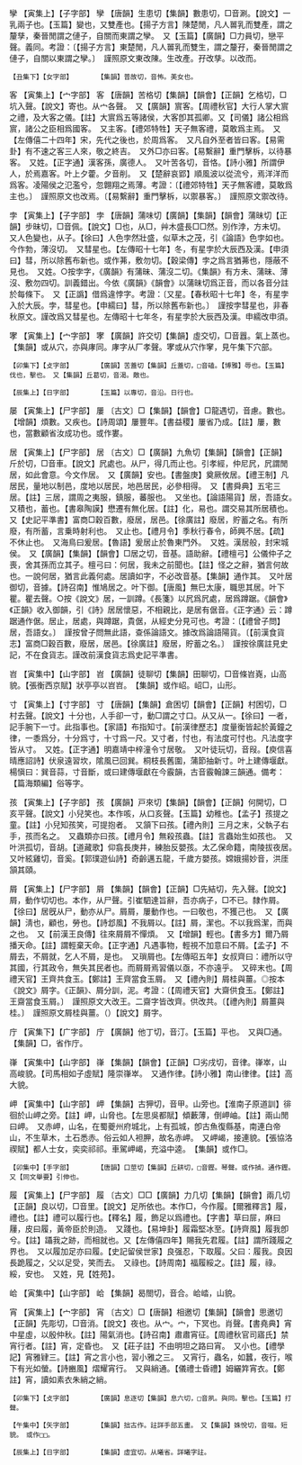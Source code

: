 <!-- { "loadSidebar": true } -->
孿	【寅集上】【子字部】	孿	【唐韻】生患切【集韻】數患切，□音涮。【說文】一乳兩子也。【玉篇】變也，又雙產也。【揚子方言】陳楚閒，凡人嘼乳而雙產，謂之釐孳，秦晉閒謂之僆子，自關而東謂之孿。　又【玉篇】【廣韻】□力員切，戀平聲。義同。考證：〔【揚子方言】東楚閒，凡人嘼乳而雙生，謂之釐孖，秦晉閒謂之僆子，自關以東謂之孿。〕　謹照原文東改陳。生改產。孖改孳。以改而。 

	【丑集下】【女字部】		【集韻】普故切，音怖。美女也。

客	【寅集上】【宀字部】	客	【唐韻】苦格切【集韻】【韻會】【正韻】乞格切，□坑入聲。【說文】寄也。从宀各聲。　又【廣韻】賔客。【周禮秋官】大行人掌大賔之禮，及大客之儀。【註】大賔爲五等諸侯，大客卽其孤卿。又【司儀】諸公相爲賔，諸公之臣相爲國客。　又主客。【禮郊特牲】天子無客禮，莫敢爲主焉。　又【左傳僖二十四年】宋，先代之後也，於周爲客。　又凡自外至者皆曰客。【易需卦】有不速之客三人來，敬之終吉。　又外□亦曰客。【易繫辭】重門擊柝，以待暴客。　又姓。【正字通】漢客孫，廣德人。　又叶苦各切，音恪。【詩小雅】所謂伊人，於焉嘉客。叶上夕藿。夕音削。　又【楚辭哀郢】順風波以從流兮，焉洋洋而爲客。凌陽侯之氾濫兮，忽翺翔之焉薄。考證：〔【禮郊特牲】天子無客禮，莫敢爲主也。〕　謹照原文也改焉。〔【易繫辭】重門擊柝，以禦暴客。〕　謹照原文禦改待。 

孛	【寅集上】【子字部】	孛	【唐韻】蒲味切【廣韻】【集韻】【韻會】蒲昧切【正韻】步昧切，□音佩。【說文】□也，从□，艸木盛長□□然。別作浡，方未切。　又人色變也，从子。【徐曰】人色孛然壯盛，似草木之茂，引《論語》色孛如也。今作勃，薄沒切。　又彗星也。【左傳昭十七年】冬，有星孛於大辰西及漢。【申須曰】彗，所以除舊布新也。或作茀，敷勿切。【穀梁傳】孛之爲言猶茀也，隱蔽不見也。　又姓。○按孛字，《廣韻》有蒲昧、蒲沒二切。《集韻》有方未、蒲昧、薄沒、敷勿四切。訓義錯出。今依《廣韻》《韻會》以蒲昧切爲正音，而以各音分註於每條下。　又【正譌】借爲違悖字。考證：〔又星。【春秋昭十七年】冬，有星孛入於大辰。孛，彗星也。【申繻曰】彗，所以除舊布新也。〕　謹按孛彗星也，非春秋原文。謹改爲又彗星也。左傳昭十七年冬，有星孛於大辰西及漢。申繻改申須。 

宯	【寅集上】【宀字部】	宯	【廣韻】許交切【集韻】虛交切，□音囂。氣上蒸也。　【集韻】或从穴，亦與庨同。庨字从厂孝聲。宯或从穴作窙，見午集下穴部。

	【卯集下】【攴字部】		【廣韻】苦蓋切【集韻】丘蓋切，□音磕。【博雅】辱也。【玉篇】伐也，擊也。　又【集韻】丘葛切，音渴。敵也。

	【辰集上】【日字部】		【玉篇】以專切，音沿。日行也。

屡	【寅集上】【尸字部】	屢	〔古文〕□【集韻】【韻會】□龍遇切，音慮。數也。【增韻】煩數。又疾也。【詩周頌】屢豐年。【書益稷】屢省乃成。【註】屢，數也，當數顧省汝成功也。或作婁。

居	【寅集上】【尸字部】	居	〔古文〕□【廣韻】九魚切【集韻】【韻會】【正韻】斤於切，□音車。【說文】凥處也。从尸，得几而止也。引孝經，仲尼凥，凥謂閒居，如此會意。今文作居。　又【廣韻】安也。【書盤庚】奠厥攸居。【禮王制】凡居民，量地以制邑，度地以居民，地邑居民，必參相得。　又【書舜典】五宅三居。【註】三居，謂周之夷服，鎮服，蕃服也。　又坐也。【論語陽貨】居，吾語女。　又積也，蓄也。【書皋陶謨】懋遷有無化居。【註】化，易也。謂交易其所居積也。　又【史記平準書】富商□穀百數，廢居，居邑。【徐廣註】廢居，貯蓄之名。有所廢，有所蓄，言乗時射利也。　又止也。【禮月令】季秋行春令，師興不居。【疏】不休止也。　又海鳥曰爰居。【魯語】爰居止於魯東門外。　又姓。漢居般，封宋城侯。　又【廣韻】【集韻】【韻會】□居之切，音基。語助辭。【禮檀弓】公儀仲子之喪，舍其孫而立其子。檀弓曰：何居，我未之前聞也。【註】怪之之辭，猶言何故也。一說何居，猶言此義何處。居讀如字，不必改音基。【集韻】通作其。　又叶居御切，音據。【詩召南】惟鳩居之。叶下御。【唐風】無巳太康，職思其居。叶下瞿。瞿去聲。○按《說文》居，一訓蹲。《長箋》以凥爲凥處，居爲蹲踞。《韻會》《正韻》收入御韻，引《詩》居居懷惡，不相親比，是居有倨音。《正字通》云：蹲踞通作倨。居止，居處，與蹲踞，貴倨，从經史分見可也。考證：〔【禮曾子問】居，吾語女。〕　謹按曾子問無此語，查係論語文。據改爲論語陽貨。〔【前漢食貨志】富商□穀百數，廢居，居邑。【徐廣註】廢居，貯蓄之名。〕　謹按徐廣註見史記，不在食貨志。謹改前漢食貨志爲史記平準書。 

岧	【寅集中】【山字部】	岧	【廣韻】徒聊切【集韻】田聊切，□音條岧嶤，山高貌。【張衡西京賦】狀亭亭以岧岧。　【集韻】或作岹。岹□，山形。

寸	【寅集上】【寸字部】	寸	【唐韻】【集韻】倉困切【韻會】【正韻】村困切，□村去聲。【說文】十分也，人手卻一寸，動□謂之寸口。从又从一。【徐曰】一者，記手腕下一寸。此指事也。【家語】布指知寸。【前漢律歷志】度量衡皆起於黃鐘之律，一黍爲分，十分爲寸，十寸爲一尺。又寸者，忖也，有法度可忖也。凡法度字皆从寸。　又姓。【正字通】明嘉靖中梓潼令寸居敬。　又叶徒玩切，音叚。【庾信喜晴應詔詩】伏泉遠習坎，隂風已回巽。桐枝長舊圍，蒲節抽新寸。叶上建傳堰獻。楊愼曰：巽音蒜，寸音斷，或曰建傳堰獻在今霰韻，古音霰翰諫三韻通。備考：【篇海類編】俗等字。

孩	【寅集上】【子字部】	孩	【廣韻】戸來切【集韻】【韻會】【正韻】何開切，□亥平聲。【說文】小兒笑也。本作咳，从口亥聲。【玉篇】幼稚也。【孟子】孩提之童。【註】小兒知孩笑，可提抱者。　又頷下曰孩。【禮內則】三月之末，父執子右手，孩而名之。　又蟲類亦曰孩。【禮月令】無殺孩蟲。【註】言蟲始生如孩也。　又叶洪孤切，音胡。【道藏歌】仰翕長庚井，練胎反嬰孩。太乙保命籍，南陵拔夜居。　又叶絃雞切，音奚。【郭璞遊仙詩】奇齡邁五龍，千歲方嬰孩。嫦娥揚妙音，洪厓頷其頤。

屑	【寅集上】【尸字部】	屑	【集韻】【韻會】【正韻】□先結切，先入聲。【說文】屑，動作切切也。本作，从尸聲。引崔駟達旨辭，吾亦病子，□不已。隸作屑。【徐曰】居旣从尸，動亦从尸。屑屑，屢動作也。一曰敬也，不獲己也。　又【廣韻】淸也，顧也，勞也。【詩邶風】不我屑以。【註】屑，潔也。不以我爲潔，而與之也。　又【前漢王良傳】往來屑屑不憚煩。　又【增韻】輕也。【書多方】爾乃屑播天命。【註】謂輕棄天命。【正字通】凡遇事物，輕視不加意曰不屑。【孟子】不屑去，不屑就，乞人不屑，是也。　又瑣屑也。【左傳昭五年】女叔齊曰：禮所以守其國，行其政令，無失其民者也。而屑屑焉習儀以亟，不亦遠乎。　又碎末也。【周禮天官】王齊共食玉。【鄭註】王齊當食玉屑。　又【禮內則】屑桂與薑。◎按本《說文》屑字。《正韻》、屑分訓，泥。考證：〔【周禮天官】大齋供食玉。【鄭註】王齋當食玉屑。〕　謹照原文大改王。二齋字皆改齊。供改共。〔【禮內則】屑薑與桂。〕　謹照原文屑桂與薑。（）【說文】屑字。

庁	【寅集下】【广字部】	庁	【廣韻】他丁切，音汀。【玉篇】平也。　又與□通。【集韻】□，省作庁。

嵂	【寅集中】【山字部】	嵂	【集韻】【韻會】【正韻】□劣戌切，音律。嵂崒，山高峻貌。【司馬相如子虛賦】隆崇嵂崒。　又通作律。【詩小雅】南山律律。【註】高大貌。

岬	【寅集中】【山字部】	岬	【集韻】古狎切，音甲。山旁也。【淮南子原道訓】徘徊於山岬之旁。【註】岬，山脅也。【左思吳都賦】傾藪薄，倒岬岫。【註】兩山閒曰岬。　又赤岬，山名，在蜀夔州府城北，上有孤城，卽古魚復縣基，南連白帝山，不生草木，土石悉赤。俗云如人袒胛，故名赤岬。　又岬嵑，接連貌。【張協洛禊賦】都人士女，奕奕祁祁。車駕岬嵑，充溢中逵。　【集韻】或作□。

	【卯集中】【手字部】		【唐韻】口莖切【集韻】丘耕切，□音鏗。琴聲。或作揁。通作鏗。　又【同文舉要】引伸也。

履	【寅集上】【尸字部】	履	〔古文〕□□【廣韻】力几切【集韻】【韻會】兩几切【正韻】良以切，□音里。【說文】足所依也。本作□，今作履。【爾雅釋言】履，禮也。【註】禮可以履行也。【釋名】履，飾足以爲禮也。【字書】草曰屝，麻曰屨，皮曰履，黃帝臣於則造。　又踐也。【易坤卦】履霜堅冰至。【詩齊風】履我卽兮。【註】躡我之跡，而相就也。又【左傳僖四年】賜我先君履。【註】謂所踐履之界也。　又以履加足亦曰履。【史記留侯世家】良强忍，下取履。父曰：履我。良因長跪履之，父以足受，笑而去。　又祿也。【詩周南】福履綏之。【註】履，祿。綏，安也。　又姓，見【姓苑】。

峆	【寅集中】【山字部】	峆	【集韻】曷閤切，音合。峆崉，山貌。

宵	【寅集上】【宀字部】	宵	〔古文〕□【唐韻】相邀切【集韻】【韻會】思邀切【正韻】先彫切，□音消。【說文】夜也。从宀。宀，下冥也。肖聲。【書堯典】宵中星虛，以殷仲秋。【註】陽氣消也。【詩召南】肅肅宵征。【周禮秋官司寤氏】禁宵行者。【註】宵，定昏也。　又【莊子註】不由明坦之路曰宵。　又小也。【禮學記】宵雅肄三。【註】宵之言小也，習小雅之三。　又宵行，蟲名，如蠶，夜行，喉下有光如螢。【詩豳風】熠耀宵行。　又與綃通。【儀禮士昏禮】姆纚筓宵衣。【鄭註】宵，讀如素衣朱綃之綃。

	【卯集下】【攴字部】		【廣韻】息逐切【集韻】息六切，□音夙。與同。擊也。【玉篇】打聲。

	【午集中】【矢字部】		【集韻】拙古作。註詳手部五畫。　又【集韻】姝悅切，音啜。短貌。　或作□□。

	【辰集上】【日字部】		【集韻】虛宜切。从曦省。詳曦字註。

